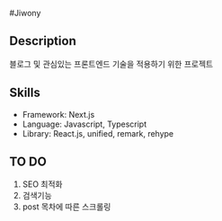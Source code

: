 #Jiwony

## Description
블로그 및 관심있는 프론트엔드 기술을 적용하기 위한 프로젝트

## Skills
- Framework: Next.js
- Language: Javascript, Typescript
- Library: React.js, unified, remark, rehype


## TO DO
1. SEO 최적화
2. 검색기능
3. post 목차에 따른 스크롤링
